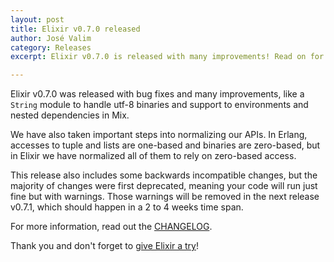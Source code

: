 ```yaml
---
layout: post
title: Elixir v0.7.0 released
author: José Valim
category: Releases
excerpt: Elixir v0.7.0 is released with many improvements! Read on for more information.

---
```


Elixir v0.7.0 was released with bug fixes and many improvements, like a `String` module to handle utf-8 binaries and support to environments and nested dependencies in Mix.

We have also taken important steps into normalizing our APIs. In Erlang, accesses to tuple and lists are one-based and binaries are zero-based, but in Elixir we have normalized all of them to rely on zero-based access.

This release also includes some backwards incompatible changes, but the majority of changes were first deprecated, meaning your code will run just fine but with warnings. Those warnings will be removed in the next release v0.7.1, which should happen in a 2 to 4 weeks time span.

For more information, read out the [CHANGELOG](https://github.com/elixir-lang/elixir/blob/v0.7.0/CHANGELOG.md).

Thank you and don't forget to [give Elixir a try](/getting-started/introduction.html)!